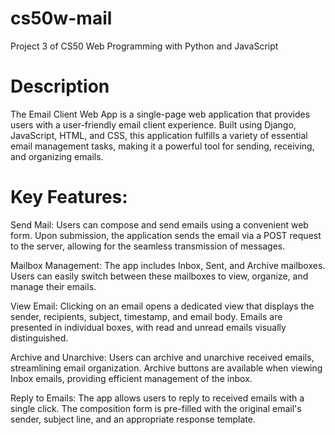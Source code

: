 # cs50w-mail
Project 3 of CS50 Web Programming with Python and JavaScript



# Description

The Email Client Web App is a single-page web application that provides users with a user-friendly email client experience. Built using Django, JavaScript, HTML, and CSS, this application fulfills a variety of essential email management tasks, making it a powerful tool for sending, receiving, and organizing emails.


# Key Features:

Send Mail: Users can compose and send emails using a convenient web form. Upon submission, the application sends the email via a POST request to the server, allowing for the seamless transmission of messages.

Mailbox Management: The app includes Inbox, Sent, and Archive mailboxes. Users can easily switch between these mailboxes to view, organize, and manage their emails.

View Email: Clicking on an email opens a dedicated view that displays the sender, recipients, subject, timestamp, and email body. Emails are presented in individual boxes, with read and unread emails visually distinguished.

Archive and Unarchive: Users can archive and unarchive received emails, streamlining email organization. Archive buttons are available when viewing Inbox emails, providing efficient management of the inbox.

Reply to Emails: The app allows users to reply to received emails with a single click. The composition form is pre-filled with the original email's sender, subject line, and an appropriate response template.




